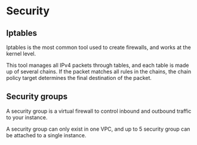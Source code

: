# Security

## Iptables

Iptables is the most common tool used to create firewalls, and works at the kernel level.

This tool manages all IPv4 packets through tables, and each table is made up of several chains. If the packet matches all rules in the chains, the chain policy target determines the final destination of the packet.

## Security groups

A security group is a virtual firewall to control inbound and outbound traffic to your instance.

A security group can only exist in one VPC, and up to 5 security group can be attached to a single instance.
